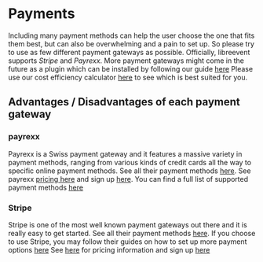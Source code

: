 # Payments
Including many payment methods can help the user choose the one that fits them best, but can also be overwhelming and a pain to set up. So please try to use as few different payment gateways as possible. Officially, libreevent supports *Stripe* and *Payrexx*. More payment gateways might come in the future as a plugin which can be installed by following our guide [here](&/plugins/install#payments)
Please use our cost efficiency calculator [here](&/payments/cost-efficiency-calculator) to see which is best suited for you.

## Advantages / Disadvantages of each payment gateway

### payrexx
Payrexx is a Swiss payment gateway and it features a massive variety in payment methods, ranging from various kinds of credit cards all the way to specific online payment methods. See all their payment methods [here](https://payrexx.com/en/paymentmethods).
See payrexx [pricing here](https://www.payrexx.com/en/pricing/) and sign up [here](https://signup.payrexx.com). You can find a full list of supported payment methods [here](https://payrexx.com/en/paymentmethods)

### Stripe
Stripe is one of the most well known payment gateways out there and it is really easy to get started. See all their payment methods [here](https://stripe.com/en-ch/payments/payment-methods). If you choose to use Stripe, you may follow their guides on how to set up more payment options [here](https://stripe.com/docs/payments/payment-methods/overview)
See [here](https://stripe.com/en-gb/pricing) for pricing information and sign up [here](https://dashboard.stripe.com/register)

